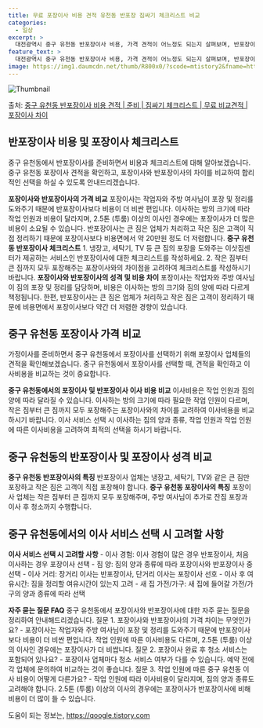```yaml
---
title: 무료 포장이사 비용 견적 유천동 반포장 짐싸기 체크리스트 비교
categories:
  - 일상
excerpt: >
  대전광역시 중구 유천동 반포장이사 비용, 가격 견적이 어느정도 되는지 살펴보며, 반포장이사를 준비함에 있어 짐싸기 준비 체크리스트가 무엇인지 보겠습니다. 마지막으로 포장이사와 차이점을 통해 무료 비교견적으로 어떤 것이 더 합리적인 선택인지 공유 드립니다.중구 유천동 포장이사 견적 샘플 보기 👈 클릭중구 유천동 포장이사 가격 살펴보기 👈 클릭중구 유천동 반포장이사 평균 이사 비용평수중구 유천동 평균 이사 비용원룸 이사9평 이하 (1톤)30만원~투룸/쓰리룸 이사16평 ~ 20평 (2.5톤)80만원~쓰리룸 이사21평 (5톤) ~110만원~우리집 무료 이사견적 받기 👈 클릭포장 vs 반포장: 성격 차이와 비용 비교가정이사를 할 때 포장과 반포장의 가장 큰 차이점은 무엇일까요?포장이사는 이사 전반을 담당하며..
feature_text: >
  대전광역시 중구 유천동 반포장이사 비용, 가격 견적이 어느정도 되는지 살펴보며, 반포장이사를 준비함에 있어 짐싸기 준비 체크리스트가 무엇인지 보겠습니다. 마지막으로 포장이사와 차이점을 통해 무료 비교견적으로 어떤 것이 더 합리적인 선택인지 공유 드립니다.중구 유천동 포장이사 견적 샘플 보기 👈 클릭중구 유천동 포장이사 가격 살펴보기 👈 클릭중구 유천동 반포장이사 평균 이사 비용평수중구 유천동 평균 이사 비용원룸 이사9평 이하 (1톤)30만원~투룸/쓰리룸 이사16평 ~ 20평 (2.5톤)80만원~쓰리룸 이사21평 (5톤) ~110만원~우리집 무료 이사견적 받기 👈 클릭포장 vs 반포장: 성격 차이와 비용 비교가정이사를 할 때 포장과 반포장의 가장 큰 차이점은 무엇일까요?포장이사는 이사 전반을 담당하며..
image: https://img1.daumcdn.net/thumb/R800x0/?scode=mtistory2&fname=https%3A%2F%2Fblog.kakaocdn.net%2Fdn%2FbV3JBj%2FbtsHcLtiYUZ%2FV9jSozSKP9BNRg4Up9pk61%2Fimg.webp
---
```


![Thumbnail](https://img1.daumcdn.net/thumb/R800x0/?scode=mtistory2&fname=https%3A%2F%2Fblog.kakaocdn.net%2Fdn%2FbV3JBj%2FbtsHcLtiYUZ%2FV9jSozSKP9BNRg4Up9pk61%2Fimg.webp)

<p>출처: <a href="https://qoogle.tistory.com/9717" rel="dofollow">중구 유천동 반포장이사 비용 견적 | 준비 | 짐싸기 체크리스트 | 무료 비교견적 | 포장이사 차이</a> </p>

## 반포장이사 비용 및 포장이사 체크리스트



중구 유천동에서 반포장이사를 준비하면서 비용과 체크리스트에 대해 알아보겠습니다. 중구 유천동 포장이사 견적을 확인하고, 포장이사와
반포장이사의 차이를 비교하여 합리적인 선택을 하실 수 있도록 안내드리겠습니다.



**포장이사와 반포장이사의 가격 비교** 포장이사는 작업자와 주방 여사님이 포장 및 정리를 도와주기 때문에 반포장이사보다 비용이 더 비싼
편입니다. 이사하는 방의 크기에 따라 작업 인원과 비용이 달라지며, 2.5톤 (투룸) 이상의 이사인 경우에는 포장이사가 더 많은 비용이
소요될 수 있습니다. 반포장이사는 큰 짐은 업체가 처리하고 작은 짐은 고객이 직접 정리하기 때문에 포장이사보다 비용면에서 약 20만원 정도
더 저렴합니다. **중구 유천동 반포장이사 체크리스트** 1\. 냉장고, 세탁기, TV 등 큰 짐의 포장을 도와주는 이삿짐센터가 제공하는
서비스인 반포장이사에 대한 체크리스트를 작성하세요. 2\. 작은 짐부터 큰 짐까지 모두 포장해주는 포장이사와의 차이점을 고려하여 체크리스트를
작성하시기 바랍니다. **포장이사와 반포장이사의 성격 및 비용 차이** 포장이사는 작업자와 주방 여사님이 짐의 포장 및 정리를 담당하며,
비용은 이사하는 방의 크기와 짐의 양에 따라 다르게 책정됩니다. 한편, 반포장이사는 큰 짐은 업체가 처리하고 작은 짐은 고객이 정리하기
때문에 비용면에서 포장이사보다 약간 더 저렴한 경향이 있습니다.



## 중구 유천동 포장이사 가격 비교



가정이사를 준비하면서 중구 유천동에서 포장이사를 선택하기 위해 포장이사 업체들의 견적을 확인해보겠습니다. 중구 유천동에서 포장이사를 선택할
때, 견적을 확인하고 이사비용을 비교하는 것이 중요합니다.



**중구 유천동에서의 포장이사 및 반포장이사 이사 비용 비교** 이사비용은 작업 인원과 짐의 양에 따라 달라질 수 있습니다. 이사하는 방의
크기에 따라 필요한 작업 인원이 다르며, 작은 짐부터 큰 짐까지 모두 포장해주는 포장이사와의 차이를 고려하여 이사비용을 비교하시기 바랍니다.
이사 서비스 선택 시 이사하는 짐의 양과 종류, 작업 인원과 작업 인원에 따른 이사비용을 고려하여 최적의 선택을 하시기 바랍니다.



## 중구 유천동의 반포장이사 및 포장이사 성격 비교



**중구 유천동 반포장이사의 특징** 반포장이사 업체는 냉장고, 세탁기, TV와 같은 큰 짐만 포장하고 작은 짐은 고객이 직접 포장해야
합니다. **중구 유천동 포장이사의 특징** 포장이사 업체는 작은 짐부터 큰 짐까지 모두 포장해주며, 주방 여사님이 추가로 잔짐 포장과 이사
후 청소까지 수행합니다.



## 중구 유천동에서의 이사 서비스 선택 시 고려할 사항



**이사 서비스 선택 시 고려할 사항** \- 이사 경험: 이사 경험이 많은 경우 반포장이사, 처음 이사하는 경우 포장이사 선택 \- 짐
양: 짐의 양과 종류에 따라 포장이사와 반포장이사 중 선택 \- 이사 거리: 장거리 이사는 반포장이사, 단거리 이사는 포장이사 선호 \-
이사 후 여유시간: 짐을 정리할 여유시간이 있는지 고려 \- 새 집 가전/가구: 새 집에 들어갈 가전/가구의 양과 종류에 따라 선택



**자주 묻는 질문 FAQ** 중구 유천동에서 포장이사와 반포장이사에 대한 자주 묻는 질문을 정리하여 안내해드리겠습니다. 질문 1.
포장이사와 반포장이사의 가격 차이는 무엇인가요? \- 포장이사는 작업자와 주방 여사님이 포장 및 정리를 도와주기 때문에 반포장이사보다 비용이
더 비싼 편입니다. 작업 인원에 따른 이사비용도 다르며, 2.5톤 (투룸) 이상의 이사인 경우에는 포장이사가 더 비쌉니다. 질문 2.
포장이사 완료 후 청소 서비스는 포함되어 있나요? \- 포장이사 업체마다 청소 서비스 여부가 다를 수 있습니다. 예약 전에 각 업체에
문의하여 비교하는 것이 좋습니다. 질문 3. 작업 인원에 따른 중구 유천동 이사 비용이 어떻게 다른가요? \- 작업 인원에 따라 이사비용이
달라지며, 짐의 양과 종류도 고려해야 합니다. 2.5톤 (투룸) 이상의 이사의 경우에는 포장이사가 반포장이사에 비해 비용이 더 많이 들 수
있습니다.



 

도움이 되는 정보는, <a href="https://qoogle.tistory.com" rel="dofollow">https://qoogle.tistory.com</a>


